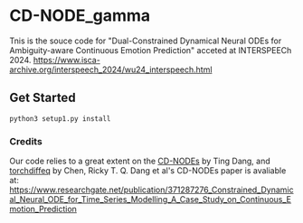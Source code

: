 # CD-NODE_gamma
Tnis is the souce code for "Dual-Constrained Dynamical Neural ODEs for Ambiguity-aware Continuous Emotion Prediction" acceted at INTERSPEECh 2024.
https://www.isca-archive.org/interspeech_2024/wu24_interspeech.html

## Get Started

```
python3 setup1.py install
```

### Credits
Our code relies to a great extent on the [CD-NODEs](https://github.com/TingDang90/CD-NODEs) by Ting Dang, and [torchdiffeq](https://github.com/rtqichen/torchdiffeq) by Chen, Ricky T. Q.
Dang et al's CD-NODEs paper is avaliable at: https://www.researchgate.net/publication/371287276_Constrained_Dynamical_Neural_ODE_for_Time_Series_Modelling_A_Case_Study_on_Continuous_Emotion_Prediction
